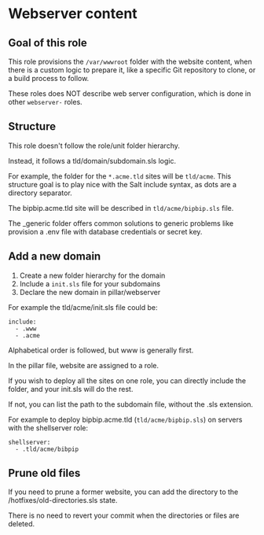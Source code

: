 # Webserver content

## Goal of this role

This role provisions the `/var/wwwroot` folder with the website content,
when there is a custom logic to prepare it, like a specific Git repository
to clone, or a build process to follow.

These roles does NOT describe web server configuration,
which is done in other `webserver-` roles.

## Structure

This role doesn't follow the role/unit folder hierarchy.

Instead, it follows a tld/domain/subdomain.sls logic.

For example, the folder for the `*.acme.tld` sites will be `tld/acme`.
This structure goal is to play nice with the Salt include syntax, as dots
are a directory separator.

The bipbip.acme.tld site will be described in `tld/acme/bipbip.sls` file.

The _generic folder offers common solutions to generic problems
like provision a .env file with database credentials or secret key.

## Add a new domain

  1. Create a new folder hierarchy for the domain
  2. Include a `init.sls` file for your subdomains
  3. Declare the new domain in pillar/webserver

For example the tld/acme/init.sls file could be:
```
include:
  - .www
  - .acme
```

Alphabetical order is followed, but www is generally first.

In the pillar file, website are assigned to a role.

If you wish to deploy all the sites on one role, you can directly include
the folder, and your init.sls will do the rest.

If not, you can list the path to the subdomain file, without the .sls extension.

For example to deploy bipbip.acme.tld (`tld/acme/bipbip.sls`) on servers
with the shellserver role:

```
shellserver:
  - .tld/acme/bibpip
```

## Prune old files

If you need to prune a former website, you can add
the directory to the /hotfixes/old-directories.sls state.

There is no need to revert your commit when the
directories or files are deleted.

